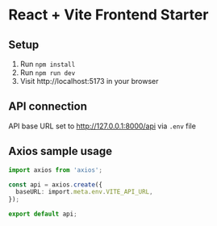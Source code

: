 # React + Vite Frontend Starter

## Setup
1. Run `npm install`
2. Run `npm run dev`
3. Visit http://localhost:5173 in your browser

## API connection
API base URL set to http://127.0.0.1:8000/api via `.env` file

## Axios sample usage
```ts
import axios from 'axios';

const api = axios.create({
  baseURL: import.meta.env.VITE_API_URL,
});

export default api;
```
